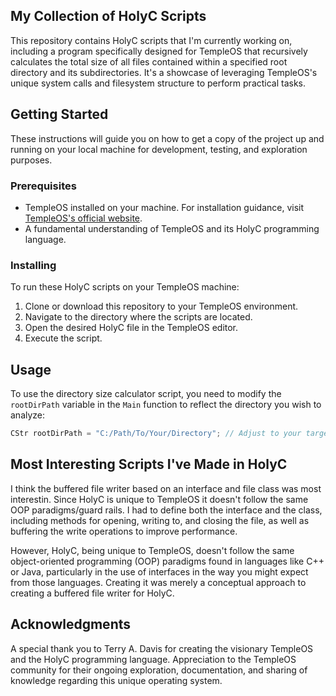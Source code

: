## My Collection of HolyC Scripts

This repository contains HolyC scripts that I'm currently working on, including a program specifically designed for TempleOS that recursively calculates the total size of all files contained within a specified root directory and its subdirectories. It's a showcase of leveraging TempleOS's unique system calls and filesystem structure to perform practical tasks.

## Getting Started

These instructions will guide you on how to get a copy of the project up and running on your local machine for development, testing, and exploration purposes.

### Prerequisites

- TempleOS installed on your machine. For installation guidance, visit [TempleOS's official website](https://templeos.org/).
- A fundamental understanding of TempleOS and its HolyC programming language.

### Installing

To run these HolyC scripts on your TempleOS machine:

1. Clone or download this repository to your TempleOS environment.
2. Navigate to the directory where the scripts are located.
3. Open the desired HolyC file in the TempleOS editor.
4. Execute the script.

## Usage

To use the directory size calculator script, you need to modify the `rootDirPath` variable in the `Main` function to reflect the directory you wish to analyze:

```c
CStr rootDirPath = "C:/Path/To/Your/Directory"; // Adjust to your target directory
```

## Most Interesting Scripts I've Made in HolyC

I think the buffered file writer based on an interface and file class was most interestin. Since HolyC is unique to TempleOS it doesn't follow the same OOP paradigms/guard rails. I had to define both the interface and the class, including methods for opening, writing to, and closing the file, as well as buffering the write operations to improve performance. 

However, HolyC, being unique to TempleOS, doesn't follow the same object-oriented programming (OOP) paradigms found in languages like C++ or Java, particularly in the use of interfaces in the way you might expect from those languages. Creating it was merely a conceptual approach to creating a buffered file writer for HolyC.

## Acknowledgments

A special thank you to Terry A. Davis for creating the visionary TempleOS and the HolyC programming language. Appreciation to the TempleOS community for their ongoing exploration, documentation, and sharing of knowledge regarding this unique operating system.
